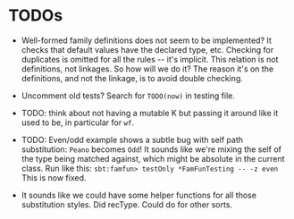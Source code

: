 # TODOs

- Well-formed family definitions does not seem to be implemented?
  It checks that default values have the declared type, etc.
  Checking for duplicates is omitted for all the rules -- it's implicit.
  This relation is not definitions, not linkages. So how will we do it?
  The reason it's on the definitions, and not the linkage, is to avoid double checking.
  
- Uncomment old tests? Search for `TODO(now)` in testing file.

- TODO: think about not having a mutable K but passing it around like it used to be, in particular for `wf`.

- TODO: Even/odd example shows a subtle bug with self path substitution: `Peano` becomes `Odd`!
  It sounds like we're mixing the self of the type being matched against, which might be absolute in the current class.
  Run like this: `sbt:famfun> testOnly *FamFunTesting -- -z even`
  This is now fixed.

- It sounds like we could have some helper functions for all those substitution styles.
  Did recType. Could do for other sorts.
